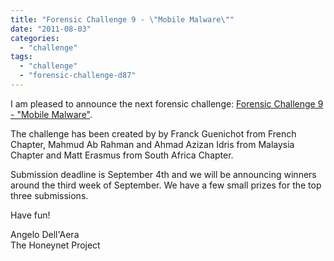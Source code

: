```yaml
---
title: "Forensic Challenge 9 - \"Mobile Malware\""
date: "2011-08-03"
categories: 
  - "challenge"
tags: 
  - "challenge"
  - "forensic-challenge-d87"
---
```


I am pleased to announce the next forensic challenge: [Forensic Challenge 9 - "Mobile Malware"](https://www.honeynet.org/node/751).  
  
The challenge has been created by by Franck Guenichot from French Chapter, Mahmud Ab Rahman and Ahmad Azizan Idris from Malaysia Chapter and Matt Erasmus from South Africa Chapter.  
  
Submission deadline is September 4th and we will be announcing winners around the third week of September. We have a few small prizes for the top three submissions.  
  
Have fun!  
  
Angelo Dell'Aera  
The Honeynet Project

